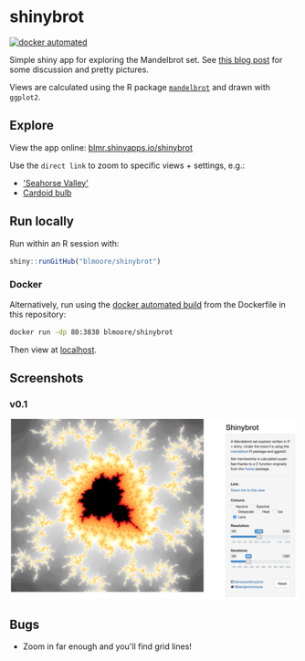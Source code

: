 # shinybrot
[![docker automated](https://img.shields.io/docker/automated/blmoore/shinybrot.svg)](https://hub.docker.com/r/blmoore/shinybrot/)

Simple shiny app for exploring the Mandelbrot set. See [this blog post](https://benjaminlmoore.wordpress.com/2017/06/27/the-mandelbrot-set-in-r/) for some discussion and pretty pictures.

Views are calculated using the R package [`mandelbrot`](https://github.com/blmoore/mandelbrot) and drawn with `ggplot2`.

## Explore

View the app online: [blmr.shinyapps.io/shinybrot](https://blmr.shinyapps.io/shinybrot/)

Use the `direct link` to zoom to specific views + settings, e.g.:

* ['Seahorse Valley'](https://blmr.shinyapps.io/shinybrot/?x=-0.78436438388539,-0.78436354957962&y=0.14199444381059,0.14199466062381&pal=5&res=700&iter=650)
* [Cardoid bulb](https://blmr.shinyapps.io/shinybrot/?x=-1.2937405038411,-1.2935898086106&y=0.085710440779261,0.085846441699619&pal=6&res=1000&iter=350)

## Run locally

Run within an R session with:

```r
shiny::runGitHub("blmoore/shinybrot")
```

### Docker

Alternatively, run using the [docker automated build](https://hub.docker.com/r/blmoore/shinybrot/) from the Dockerfile in this repository:

```sh
docker run -dp 80:3838 blmoore/shinybrot
```

Then view at [localhost](http://localhost).

## Screenshots

### v0.1

![](shinybrot_screenshot.png)

## Bugs

* Zoom in far enough and you'll find grid lines!
